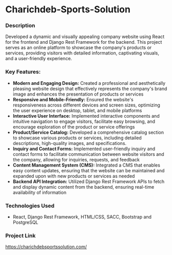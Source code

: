 # Charichdeb-Sports-Solution

### Description
Developed a dynamic and visually appealing company website using React for the frontend and Django Rest Framework for the backend. This project serves as an online platform to showcase the company's products or services, providing visitors with detailed information, captivating visuals, and a user-friendly experience.

### Key Features:
- **Modern and Engaging Design:** Created a professional and aesthetically pleasing website design that effectively represents the company's brand image and enhances the presentation of products or services
- **Responsive and Mobile-Friendly:** Ensured the website's responsiveness across different devices and screen sizes, optimizing the user experience on desktop, tablet, and mobile platforms
- **Interactive User Interface:** Implemented interactive components and intuitive navigation to engage visitors, facilitate easy browsing, and encourage exploration of the product or service offerings
- **Product/Service Catalog:** Developed a comprehensive catalog section to showcase various products or services, including detailed descriptions, high-quality images, and specifications.
- **Inquiry and Contact Forms:** Implemented user-friendly inquiry and contact forms to facilitate communication between website visitors and the company, allowing for inquiries, requests, and feedback
- **Content Management System (CMS):** Integrated a CMS that enables easy content updates, ensuring that the website can be maintained and expanded upon with new products or services as needed
- **Backend API Integration:** Utilized Django Rest Framework APIs to fetch and display dynamic content from the backend, ensuring real-time availability of information

### Technologies Used
- React, Django Rest Framework, HTML/CSS, SACC, Bootstrap and PostgreSQL

### Project Link
https://charichdebsportssolution.com/



